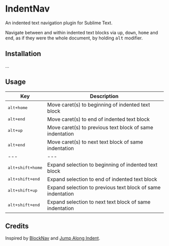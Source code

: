 # IndentNav

An indented text navigation plugin for Sublime Text.

Navigate between and within indented text blocks
via <kbd>up</kbd>, <kbd>down</kbd>, <kbd>home</kbd> and <kbd>end</kbd>,
as if they were the whole document, by holding <kbd>alt</kbd> modifier.

## Installation

...

## Usage

| Key                        | Description
| ---                        | ---
| <kbd>alt+home</kbd>        | Move caret(s) to beginning of indented text block
| <kbd>alt+end</kbd>         | Move caret(s) to end of indented text block
| <kbd>alt+up</kbd>          | Move caret(s) to previous text block of same indentation
| <kbd>alt+end</kbd>         | Move caret(s) to next text block of same indentation
| ---                        | ---
| <kbd>alt+shift+home</kbd>  | Expand selection to beginning of indented text block
| <kbd>alt+shift+end</kbd>   | Expand selection to end of indented text block
| <kbd>alt+shift+up</kbd>    | Expand selection to previous text block of same indentation
| <kbd>alt+shift+end</kbd>   | Expand selection to next text block of same indentation

## Credits

Inspired by [BlockNav](https://packagecontrol.io/packages/Block%20Nav) and [Jump Along Indent](https://packagecontrol.io/packages/Jump%20Along%20Indent).
